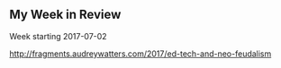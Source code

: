 ## My Week in Review

Week starting 2017-07-02

http://fragments.audreywatters.com/2017/ed-tech-and-neo-feudalism
